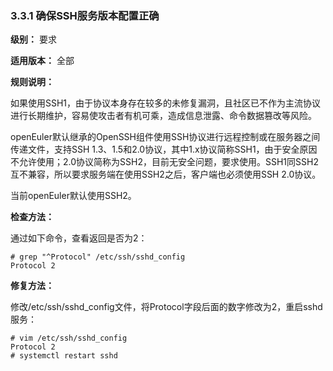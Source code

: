 ### 3.3.1 确保SSH服务版本配置正确

**级别：** 要求

**适用版本：** 全部

**规则说明：** 

如果使用SSH1，由于协议本身存在较多的未修复漏洞，且社区已不作为主流协议进行长期维护，容易使攻击者有机可乘，造成信息泄露、命令数据篡改等风险。

openEuler默认继承的OpenSSH组件使用SSH协议进行远程控制或在服务器之间传递文件，支持SSH 1.3、1.5和2.0协议，其中1.x协议简称SSH1，由于安全原因不允许使用；2.0协议简称为SSH2，目前无安全问题，要求使用。SSH1同SSH2互不兼容，所以要求服务端在使用SSH2之后，客户端也必须使用SSH 2.0协议。

当前openEuler默认使用SSH2。

**检查方法：**

通过如下命令，查看返回是否为2：

```
# grep "^Protocol" /etc/ssh/sshd_config
Protocol 2
```

**修复方法：**

修改/etc/ssh/sshd_config文件，将Protocol字段后面的数字修改为2，重启sshd服务：

```
# vim /etc/ssh/sshd_config
Protocol 2
# systemctl restart sshd
```